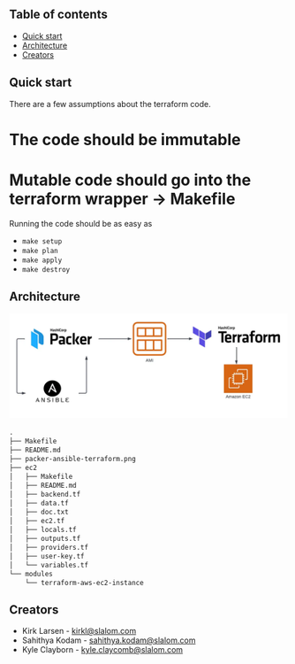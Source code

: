 ## Table of contents

- [Quick start](#quick-start)
- [Architecture](#architecture)
- [Creators](#creators)


## Quick start

There are a few assumptions about the terraform code.
# The code should be immutable
# Mutable code should go into the terraform wrapper -> Makefile


Running the code should be as easy as
- `make setup`
- `make plan`
- `make apply`
- `make destroy`

## Architecture
![Architecture](packer-ansible-terraform.png)

```
.
├── Makefile
├── README.md
├── packer-ansible-terraform.png
├── ec2
│   ├── Makefile
│   ├── README.md
│   ├── backend.tf
│   ├── data.tf
│   ├── doc.txt
│   ├── ec2.tf
│   ├── locals.tf
│   ├── outputs.tf
│   ├── providers.tf
│   ├── user-key.tf
│   └── variables.tf
└── modules
    └── terraform-aws-ec2-instance
```

## Creators
- Kirk Larsen - kirkl@slalom.com
- Sahithya Kodam - sahithya.kodam@slalom.com
- Kyle Clayborn - kyle.claycomb@slalom.com
